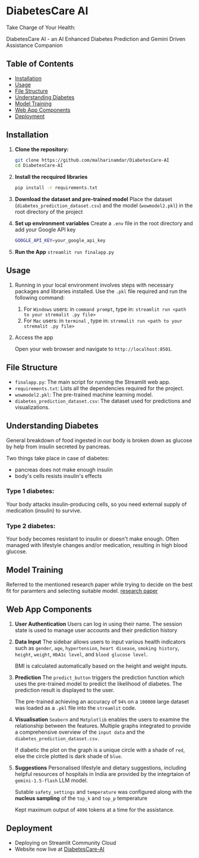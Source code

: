 # DiabetesCare AI 
Take Charge of Your Health: 

DiabetesCare AI - an AI Enhanced Diabetes Prediction and Gemini Driven Assistance Companion

## Table of Contents
- [Installation](#installation)
- [Usage](#usage)
- [File Structure](#file-structure)
- [Understanding Diabetes](#Understanding-Diabetes)
- [Model Training](#Model-Training)
- [Web App Components](#Web-App-Components)
- [Deployment](#deployment)

## Installation
1. **Clone the repository:**
   ```bash
   git clone https://github.com/malharinamdar/DiabetesCare-AI
   cd DiabetesCare-AI
2. **Install the recquired libraries**
   ```bash
   pip install -r requirements.txt
   
3. **Download the dataset and pre-trained model**
   Place the dataset (`diabetes_prediction_dataset.csv`) and the model (`wowmodel2.pkl`) in the root directory of the project
   
5. **Set up environment variables**
   Create a `.env` file in the root directory and add your Google API key
   ```bash
   GOOGLE_API_KEY=your_google_api_key
6. **Run the App**
   `streamlit run finalapp.py`
   
## Usage
1. Running in your local environment involves steps with necessary packages and libraries installed. Use the `.pkl` file
   required and run the following command: 
   1. For `Windows` users: in `command prompt`, type in:  `streamlit run <path to your stremalit .py file>`
   2. For `Mac` users: in `terminal` , type in: `stremalit run <path to your stremalit .py file>`
      
2. Access the app
   
   Open your web browser and navigate to `http://localhost:8501`.
   
## File Structure

- `finalapp.py`: The main script for running the Streamlit web app.
- `requirements.txt`: Lists all the dependencies required for the project.
- `wowmodel2.pkl`: The pre-trained machine learning model.
- `diabetes_prediction_dataset.csv`: The dataset used for predictions and visualizations.
   
## Understanding Diabetes
General breakdown of food ingested in our body is broken down as glucose by help from insulin secreted by pancreas.

Two things take place in case of diabetes:
- pancreas does not make enough insulin
- body's cells resists insulin's effects

### Type 1 diabetes:
Your body attacks insulin-producing cells, so you need external supply of medication (insulin) to survive.
### Type 2 diabetes: 
Your body becomes resistant to insulin or doesn't make enough. Often managed with lifestyle changes and/or medication, resulting in 
high blood glucose.

## Model Training 
Referred to the mentioned research paper while trying to decide on the best fit for paramters and selecting suitable model.
<a href="https://ieeexplore.ieee.org/document/10128216">research paper</a>




## Web App Components
1. **User Authentication**
    Users can log in using their name.
    The session state is used to manage user accounts and their prediction history
2. **Data Input**
    The sidebar allows users to input various health indicators such as `gender`, `age`,
    `hypertension`, `heart disease`, `smoking history`, `height`, `weight`, `HbA1c level`, and `blood glucose level`.
   
    BMI is calculated automatically based on the height and weight inputs.
3.  **Prediction**
    The `predict_button` triggers the prediction function which uses the pre-trained model to predict the likelihood of diabetes.
    The prediction result is displayed to the user.
    
    The pre-trained achieving an accuracy of `94%` on a `100000` large dataset was loaded as a `.pkl` file
    into the `streamlit` code.
4. **Visualisation**
   `Seaborn` and `Matplotlib` enables the users to examine the relationship between the features.
   Multiple graphs integrated to provide a comprehensive overview of the `input data` and the `diabetes_prediction_dataset.csv`.

   If diabetic the plot on the graph is a unique circle with a shade of `red`, else the circle plotted is dark shade of `blue`.
5. **Suggestions**
   Personalised lifestyle and dietary suggestions, including helpful resources of hospitals in India are provided
   by the integrtaion of `gemini-1.5-flash` LLM model.

   Sutable `safety_settings` and `temperature` was configured along with the **nucleus sampling** of the
   `top_k` and `top_p` temperature

   Kept maximum output of `4096` tokens at a time for the assistance.
     
## Deployment
- Deploying on Streamlit Community Cloud
- Website now live at <a href="https://diabetescare-ai-tech.streamlit.app/">DiabetesCare-AI</a>
  
